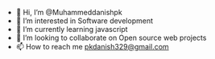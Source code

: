 - 👋 Hi, I’m @Muhammeddanishpk
- 👀 I’m interested in Software development
- 🌱 I’m currently learning javascript
- 💞️ I’m looking to collaborate on Open source web projects
- 📫 How to reach me pkdanish329@gmail.com

<!---
Muhammeddanishpk/Muhammeddanishpk is a ✨ special ✨ repository because its `README.md` (this file) appears on your GitHub profile.
You can click the Preview link to take a look at your changes.
--->
